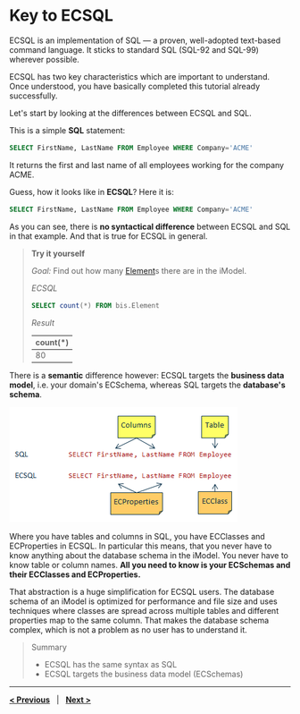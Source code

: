# Key to ECSQL

ECSQL is an implementation of SQL — a proven, well-adopted text-based command language. It sticks to
standard SQL (SQL-92 and SQL-99) wherever possible.

ECSQL has two key characteristics which are important to understand. Once understood, you have basically completed this tutorial already successfully.

Let's start by looking at the differences between ECSQL and SQL.

This is a simple **SQL** statement:

```sql
SELECT FirstName, LastName FROM Employee WHERE Company='ACME'
```

It returns the first and last name of all employees working for the company ACME.

Guess, how it looks like in **ECSQL**? Here it is:

```sql
SELECT FirstName, LastName FROM Employee WHERE Company='ACME'
```

As you can see, there is **no syntactical difference** between ECSQL and SQL in that example. And that is true for ECSQL in general.

> **Try it yourself**
>
> *Goal:* Find out how many [Element](../../bis/domains/biscore/BisCore.ecschema.md#Element)s there are in the iModel.
>
> *ECSQL*
> ```sql
> SELECT count(*) FROM bis.Element
> ```
>
> *Result*
>
> count(*) |
> --- |
> 80 |

There is a **semantic** difference however: ECSQL targets the **business data model**, i.e. your domain's ECSchema, whereas SQL targets the **database's schema**.

![ECSQL versus SQL](../ecsql_vs_sql.png "ECSQL versus SQL")

Where you have tables and columns in SQL, you have ECClasses and ECProperties in ECSQL. In particular this means, that you never have to know anything about the database schema in the iModel. You never have to know table or column names. **All you need to know is your ECSchemas and their ECClasses and ECProperties.**

That abstraction is a huge simplification for ECSQL users. The database schema of an iModel is optimized for performance and file size and uses techniques where classes are spread across multiple tables and different properties map to the same column. That makes the database schema complex, which is not a problem as no user has to understand it.

> Summary
>
> - ECSQL has the same syntax as SQL
> - ECSQL targets the business data model (ECSchemas)

---

[**< Previous**](./index.md)  &nbsp; | &nbsp; [**Next >**](./FirstExamples.md)
